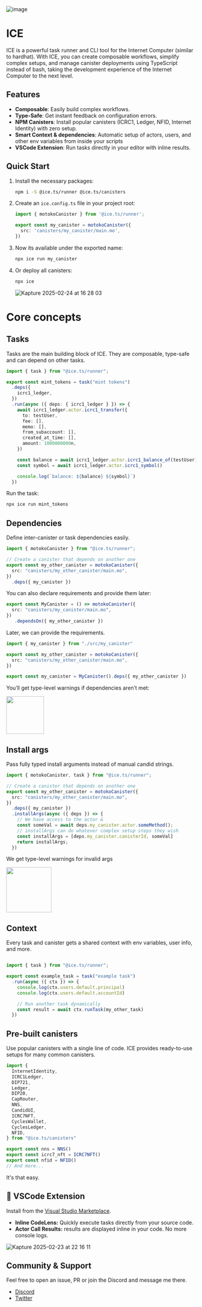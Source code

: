 ![image](https://github.com/user-attachments/assets/90c9aaeb-8421-4595-bd29-89b046636dda)


# ICE

ICE is a powerful task runner and CLI tool for the Internet Computer (similar to hardhat). With ICE, you can create composable workflows, simplify complex setups, and manage canister deployments using TypeScript instead of bash, taking the development experience of the Internet Computer to the next level.

## Features

- **Composable**: Easily build complex workflows.
- **Type-Safe**: Get instant feedback on configuration errors.
- **NPM Canisters**: Install popular canisters (ICRC1, Ledger, NFID, Internet Identity) with zero setup.
- **Smart Context & dependencies**: Automatic setup of actors, users, and other env variables from inside your scripts
- **VSCode Extension**: Run tasks directly in your editor with inline results.

## Quick Start

1. Install the necessary packages:
   ```bash
   npm i -S @ice.ts/runner @ice.ts/canisters
   ```

2. Create an `ice.config.ts` file in your project root:
   ```typescript
   import { motokoCanister } from '@ice.ts/runner';

   export const my_canister = motokoCanister({
     src: 'canisters/my_canister/main.mo',
   })
   ```

3. Now its available under the exported name:
   ```bash
   npx ice run my_canister
   ```

4. Or deploy all canisters:
   ```bash
   npx ice
   ```


   ![Kapture 2025-02-24 at 16 28 03](https://github.com/user-attachments/assets/877aa26e-c8f6-4120-8cd5-df6276f1121d)

# Core concepts

## Tasks

Tasks are the main building block of ICE. They are composable, type-safe and can depend on other tasks.

```typescript
import { task } from "@ice.ts/runner";

export const mint_tokens = task("mint tokens")
  .deps({
    icrc1_ledger,
  })
  .run(async ({ deps: { icrc1_ledger } }) => {
    await icrc1_ledger.actor.icrc1_transfer({
      to: testUser,
      fee: [],
      memo: [],
      from_subaccount: [],
      created_at_time: [],
      amount: 1000000000n,
    })

    const balance = await icrc1_ledger.actor.icrc1_balance_of(testUser)
    const symbol = await icrc1_ledger.actor.icrc1_symbol()

    console.log(`balance: ${balance} ${symbol}`)
  })
```

Run the task:

```bash
npx ice run mint_tokens
```

## Dependencies

Define inter-canister or task dependencies easily.

```typescript
import { motokoCanister } from "@ice.ts/runner";

// Create a canister that depends on another one
export const my_other_canister = motokoCanister({
  src: "canisters/my_other_canister/main.mo",
})
  .deps({ my_canister })
```

You can also declare requirements and provide them later:

```typescript
export const MyCanister = () => motokoCanister({
  src: "canisters/my_canister/main.mo",
})
   .dependsOn({ my_other_canister })
```
Later, we can provide the requirements.

```typescript
import { my_canister } from "./src/my_canister"

export const my_other_canister = motokoCanister({
  src: "canisters/my_other_canister/main.mo",
})

export const my_canister = MyCanister().deps({ my_other_canister })
```
You’ll get type-level warnings if dependencies aren’t met:

<img src="https://github.com/user-attachments/assets/eca864f2-69ce-4d15-b82b-67b1b5f9224f" height="100">


## Install args

Pass fully typed install arguments instead of manual candid strings.

```typescript
import { motokoCanister, task } from "@ice.ts/runner";

// Create a canister that depends on another one
export const my_other_canister = motokoCanister({
  src: "canisters/my_other_canister/main.mo",
})
  .deps({ my_canister })
  .installArgs(async ({ deps }) => {
    // We have access to the actor & 
    const someVal = await deps.my_canister.actor.someMethod();
    // installArgs can do whatever complex setup steps they wish
    const installArgs = [deps.my_canister.canisterId, someVal]
    return installArgs;
  })
```

We get type-level warnings for invalid args

<img src="https://github.com/user-attachments/assets/ce5b11db-810e-4a6b-b1b0-60421445cddf" height="120">


## Context

Every task and canister gets a shared context with env variables, user info, and more.

```typescript

import { task } from "@ice.ts/runner";

export const example_task = task("example task")
  .run(async ({ ctx }) => {
    console.log(ctx.users.default.principal)
    console.log(ctx.users.default.accountId)

    // Run another task dynamically
    const result = await ctx.runTask(my_other_task)
  })
```

## Pre-built canisters

Use popular canisters with a single line of code. ICE provides ready-to-use setups for many common canisters.

```typescript
import {
  InternetIdentity,
  ICRC1Ledger,
  DIP721,
  Ledger,
  DIP20,
  CapRouter,
  NNS,
  CandidUI,
  ICRC7NFT,
  CyclesWallet,
  CyclesLedger,
  NFID,
} from "@ice.ts/canisters"

export const nns = NNS()
export const icrc7_nft = ICRC7NFT()
export const nfid = NFID()
// And more...
```
It's that easy.

## 🔌 VSCode Extension

Install from the [Visual Studio Marketplace](https://marketplace.visualstudio.com/items?itemName=MioQuispe.vscode-ice-extension).


- **Inline CodeLens:** Quickly execute tasks directly from your source code.
- **Actor Call Results:** results are displayed inline in your code. No more console logs.

![Kapture 2025-02-23 at 22 16 11](https://github.com/user-attachments/assets/66bfbea1-ca18-4b1e-8b91-a16bf37d7aea)


## Community & Support

Feel free to open an issue, PR or join the Discord and message me there.

- [Discord](https://discord.gg/SdeC8PF69M)
- [Twitter](https://twitter.com/antimaximal)
